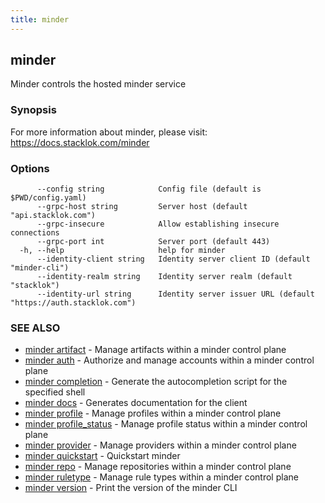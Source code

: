 ```yaml
---
title: minder
---
```

## minder

Minder controls the hosted minder service

### Synopsis

For more information about minder, please visit:
https://docs.stacklok.com/minder

### Options

```
      --config string            Config file (default is $PWD/config.yaml)
      --grpc-host string         Server host (default "api.stacklok.com")
      --grpc-insecure            Allow establishing insecure connections
      --grpc-port int            Server port (default 443)
  -h, --help                     help for minder
      --identity-client string   Identity server client ID (default "minder-cli")
      --identity-realm string    Identity server realm (default "stacklok")
      --identity-url string      Identity server issuer URL (default "https://auth.stacklok.com")
```

### SEE ALSO

* [minder artifact](minder_artifact.md)	 - Manage artifacts within a minder control plane
* [minder auth](minder_auth.md)	 - Authorize and manage accounts within a minder control plane
* [minder completion](minder_completion.md)	 - Generate the autocompletion script for the specified shell
* [minder docs](minder_docs.md)	 - Generates documentation for the client
* [minder profile](minder_profile.md)	 - Manage profiles within a minder control plane
* [minder profile_status](minder_profile_status.md)	 - Manage profile status within a minder control plane
* [minder provider](minder_provider.md)	 - Manage providers within a minder control plane
* [minder quickstart](minder_quickstart.md)	 - Quickstart minder
* [minder repo](minder_repo.md)	 - Manage repositories within a minder control plane
* [minder ruletype](minder_ruletype.md)	 - Manage rule types within a minder control plane
* [minder version](minder_version.md)	 - Print the version of the minder CLI

